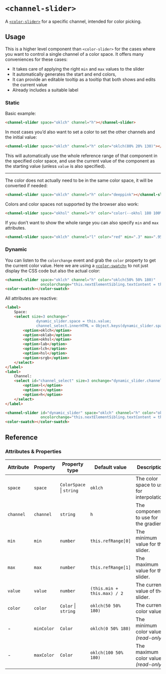 # `<channel-slider>`

A [`<color-slider>`](../color-slider) for a specific channel, intended for color picking.

## Usage

This is a higher level component than `<color-slider>` for the cases where you want to control a single channel of a color space.
It offers many conveniences for these cases:
- It takes care of applying the right `min` and `max` values to the slider
- It automatically generates the start and end colors,
- It can provide an editable tooltip as a tooltip that both shows and edits the current value
- Already includes a suitable label

### Static

Basic example:

```html
<channel-slider space="oklch" channel="h"></channel-slider>
```

In most cases you’d also want to set a color to set the other channels and the initial value:

```html
<channel-slider space="oklch" channel="h" color="oklch(80% 20% 130)"></channel-slider>
```

This will automatically use the whole reference range of that component in the specified color space,
and use the current value of the component as the starting value (unless `value` is also specified).

---

The color does not actually need to be in the same color space, it will be converted if needed:

```html
<channel-slider space="oklch" channel="h" color="deeppink"></channel-slider>
```

Colors and color spaces not supported by the browser also work:

```html
<channel-slider space="okhsl" channel="h" color="color(--okhsl 180 100% 50%)"></channel-slider>
```


If you don’t want to show the whole range you can also specify `min` and `max` attributes.

```html
<channel-slider space="oklch" channel="l" color="red" min=".3" max=".95"></channel-slider>
```

### Dynamic

You can listen to the `colorchange` event and grab the `color` property to get the current color value.
Here we are using a [`<color-swatch>`](../color-swatch/) to not just display the CSS code but also the actual color:

```html
<channel-slider space="oklch" channel="h" color="oklch(50% 50% 180)"
                oncolorchange="this.nextElementSibling.textContent = this.color"></channel-slider>
<color-swatch></color-swatch>
```

All attributes are reactive:

```html
<label>
    Space:
    <select size=3 onchange="
              dynamic_slider.space = this.value;
              channel_select.innerHTML = Object.keys(dynamic_slider.space.coords).map(c => `<option>${c}</option>`).join('\n')">
        <option>oklch</option>
        <option>oklab</option>
        <option>okhsl</option>
        <option>lab</option>
        <option>lch</option>
        <option>hsl</option>
        <option>srgb</option>
    </select>
</label>
<label>
    Channel:
    <select id="channel_select" size=3 onchange="dynamic_slider.channel = this.value">
        <option>l</option>
        <option>c</option>
        <option>h</option>
    </select>
</label>

<channel-slider id="dynamic_slider" space="oklch" channel="h" color="oklch(50% 50% 180)"
                oncolorchange="this.nextElementSibling.textContent = this.color"></channel-slider>
<color-swatch></color-swatch>
```


## Reference

### Attributes & Properties

| Attribute | Property | Property type | Default value | Description |
|-----------|----------|---------------|---------------|-------------|
| `space` | `space` | `ColorSpace` &#124; `string` | `oklch` | The color space to use for interpolation. |
| `channel` | `channel` | `string` | `h` | The component to use for the gradient. |
| `min` | `min` | `number` | `this.refRange[0]` | The minimum value for the slider. |
| `max` | `max` | `number` | `this.refRange[1]` | The maximum value for the slider. |
| `value` | `value` | `number` | `(this.min + this.max) / 2` | The current value of the slider. |
| `color` | `color` | `Color` &#124; `string` | `oklch(50 50% 180)` | The current color value. |
| - | `minColor` | `Color` | `oklch(0 50% 180)` | The minimum color value _(read-only)_. |
| - | `maxColor` | `Color` | `oklch(100 50% 180)` | The maximum color value _(read-only)_. |